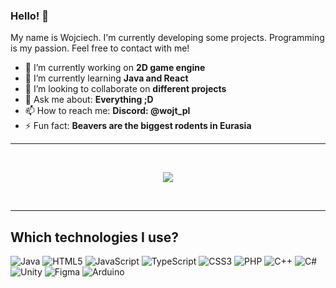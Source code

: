 ### Hello! 👋

My name is Wojciech. I'm currently developing some projects. Programming is my passion. Feel free to contact with me!

- 🔭 I’m currently working on **2D game engine**
- 🌱 I’m currently learning **Java and React**
- 👯 I’m looking to collaborate on **different projects**
- 💬 Ask me about: **Everything ;D**
- 📫 How to reach me: **Discord: @wojt_pl**
- ⚡ Fun fact: **Beavers are the biggest rodents in Eurasia**

<hr>
<br>

<p align='center'>
  <img src="http://github-profile-summary-cards.vercel.app/api/cards/profile-details?username=qWojtpl&theme=codeSTACKr"><br>
</p>

<br>
<hr>
  

## Which technologies I use?

<div>
  
![Java](https://img.shields.io/badge/java-%23ED8B00.svg?style=for-the-badge&logo=openjdk&logoColor=white)
![HTML5](https://img.shields.io/badge/html5-%23E34F26.svg?style=for-the-badge&logo=html5&logoColor=white)
![JavaScript](https://img.shields.io/badge/javascript-%23323330.svg?style=for-the-badge&logo=javascript&logoColor=%23F7DF1E)
![TypeScript](https://img.shields.io/badge/typescript-%23007ACC.svg?style=for-the-badge&logo=typescript&logoColor=white)
![CSS3](https://img.shields.io/badge/css3-%231572B6.svg?style=for-the-badge&logo=css3&logoColor=white)
![PHP](https://img.shields.io/badge/php-%23777BB4.svg?style=for-the-badge&logo=php&logoColor=white)
![C++](https://img.shields.io/badge/c++-%2300599C.svg?style=for-the-badge&logo=c%2B%2B&logoColor=white)
![C#](https://img.shields.io/badge/c%23-%23239120.svg?style=for-the-badge&logo=c-sharp&logoColor=white)
![Unity](https://img.shields.io/badge/unity-%23000000.svg?style=for-the-badge&logo=unity&logoColor=white)
![Figma](https://img.shields.io/badge/figma-%23F24E1E.svg?style=for-the-badge&logo=figma&logoColor=white)
![Arduino](https://img.shields.io/badge/-Arduino-00979D?style=for-the-badge&logo=Arduino&logoColor=white)
  
 </div>
  
<!--
**qWojtpl/qWojtpl** is a ✨ _special_ ✨ repository because its `README.md` (this file) appears on your GitHub profile.

Here are some ideas to get you started:


-->
